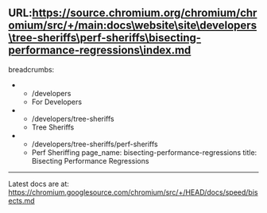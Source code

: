 URL:https://source.chromium.org/chromium/chromium/src/+/main:docs\website\site\developers\tree-sheriffs\perf-sheriffs\bisecting-performance-regressions\index.md
---
breadcrumbs:
- - /developers
  - For Developers
- - /developers/tree-sheriffs
  - Tree Sheriffs
- - /developers/tree-sheriffs/perf-sheriffs
  - Perf Sheriffing
page_name: bisecting-performance-regressions
title: Bisecting Performance Regressions
---

Latest docs are at:
<https://chromium.googlesource.com/chromium/src/+/HEAD/docs/speed/bisects.md>

